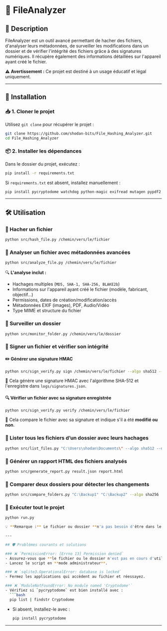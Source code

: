 # 📂 FileAnalyzer

## 📌 Description
FileAnalyzer est un outil avancé permettant de hacher des fichiers, d'analyser leurs métadonnées, de surveiller les modifications dans un dossier et de vérifier l'intégrité des fichiers grâce à des signatures numériques. Il récupère également des informations détaillées sur l'appareil ayant créé le fichier.

⚠️ **Avertissement :** Ce projet est destiné à un usage éducatif et légal uniquement.

---

## 🚀 Installation

### 📥 1. Cloner le projet
Utilisez `git clone` pour récupérer le projet :
```bash
git clone https://github.com/shodan-bits/File_Hashing_Analyzer.git
cd File_Hashing_Analyzer
```

### 📦 2. Installer les dépendances
Dans le dossier du projet, exécutez :
```bash
pip install -r requirements.txt
```
Si `requirements.txt` est absent, installez manuellement :
```bash
pip install pycryptodome watchdog python-magic exifread mutagen pypdf2 tqdm
```

---

## 🛠️ Utilisation

### 🔹 Hacher un fichier
```bash
python src/hash_file.py /chemin/vers/le/fichier
```

### 🔹 Analyser un fichier avec métadonnées avancées
```bash
python src/analyze_file.py /chemin/vers/le/fichier
```


🔍 **L'analyse inclut :**
- Hachages multiples (`MD5, SHA-1, SHA-256, BLAKE2b`)
- Informations sur l'appareil ayant créé le fichier (modèle, fabricant, objectif...)
- Permissions, dates de création/modification/accès
- Métadonnées EXIF (images), PDF, Audio/Vidéo
- Type MIME et structure du fichier

### 🔹 Surveiller un dossier
```bash
python src/monitor_folder.py /chemin/vers/le/dossier
```

### 🔹 Signer un fichier et vérifier son intégrité
#### ✏️ **Générer une signature HMAC**
```bash
python src/sign_verify.py sign /chemin/vers/le/fichier --algo sha512 --save
```
📌 Cela génère une signature HMAC avec l'algorithme SHA-512 et l'enregistre dans `logs/signatures.json`.

#### 🔍 **Vérifier un fichier avec sa signature enregistrée**
```bash
python src/sign_verify.py verify /chemin/vers/le/fichier
```
📌 Cela compare le fichier avec sa signature et indique s'il a été **modifié ou non**.

### 🔹 Lister tous les fichiers d’un dossier avec leurs hachages
```bash
python src/list_files.py "C:\Users\shodan\Documents\" --algo sha512 --output result.json

```
### 🔹 Générer un rapport HTML des fichiers analysés
``` bash
python src/generate_report.py result.json report.html


```
### 🔹  Comparer deux dossiers pour détecter les changements
```bash
python src/compare_folders.py "C:\Backup1" "C:\Backup2" --algo sha256

```
  ### 🔹 Exécuter tout le projet
```bash
python run.py

💡 **Remarque :** Le fichier ou dossier **n'a pas besoin d'être dans le même dossier que le programme**. Vous pouvez spécifier un **chemin absolu** (`/home/user/fichier.txt` ou `C:\Users\Nom\fichier.txt`) ou un **chemin relatif** (`../mon_fichier.txt`).

---

## 🛡️ Problèmes courants et solutions

### ❌ `PermissionError: [Errno 13] Permission denied`
- Assurez-vous que **le fichier ou le dossier n'est pas en cours d'utilisation**.
- Lancez le script en **mode administrateur**.

### ❌ `sqlite3.OperationalError: database is locked`
- Fermez les applications qui accèdent au fichier et réessayez.

### ❌ `ModuleNotFoundError: No module named 'Cryptodome'`
- Vérifiez si `pycryptodome` est bien installé avec :
  ```bash
  pip list | findstr Cryptodome
  ```
- Si absent, installez-le avec :
  ```bash
  pip install pycryptodome
  ```

---

